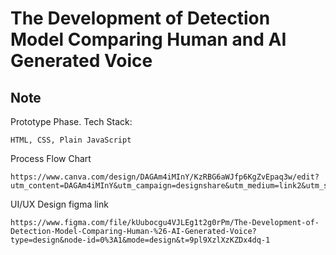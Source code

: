 # The Development of Detection Model Comparing Human and AI Generated Voice
## Note
Prototype Phase. Tech Stack:
```
HTML, CSS, Plain JavaScript 
```
Process Flow Chart
```
https://www.canva.com/design/DAGAm4iMInY/KzRBG6aWJfp6KgZvEpaq3w/edit?utm_content=DAGAm4iMInY&utm_campaign=designshare&utm_medium=link2&utm_source=sharebutton
```

UI/UX Design figma link
```
https://www.figma.com/file/kUubocgu4VJLEg1t2g0rPm/The-Development-of-Detection-Model-Comparing-Human-%26-AI-Generated-Voice?type=design&node-id=0%3A1&mode=design&t=9pl9XzlXzKZDx4dq-1
```

